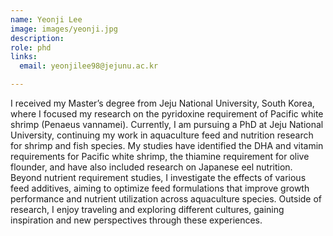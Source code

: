 ```yaml
---
name: Yeonji Lee
image: images/yeonji.jpg
description: 
role: phd
links:
  email: yeonjilee98@jejunu.ac.kr

---
```


I received my Master’s degree from Jeju National University, South Korea, where I focused my research on the pyridoxine requirement of Pacific white shrimp (Penaeus vannamei). Currently, I am pursuing a PhD at Jeju National University, continuing my work in aquaculture feed and nutrition research for shrimp and fish species. My studies have identified the DHA and vitamin requirements for Pacific white shrimp, the thiamine requirement for olive flounder, and have also included research on Japanese eel nutrition. Beyond nutrient requirement studies, I investigate the effects of various feed additives, aiming to optimize feed formulations that improve growth performance and nutrient utilization across aquaculture species. Outside of research, I enjoy traveling and exploring different cultures, gaining inspiration and new perspectives through these experiences.
